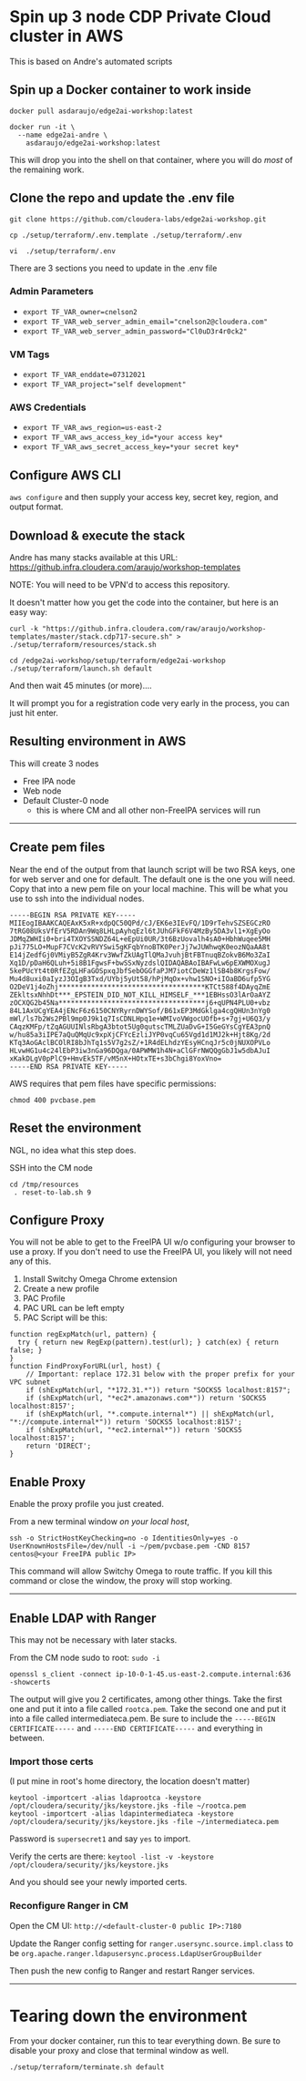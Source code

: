 # Spin up 3 node CDP Private Cloud cluster in AWS
This is based on Andre's automated scripts

## Spin up a Docker container to work inside

```
docker pull asdaraujo/edge2ai-workshop:latest

docker run -it \
  --name edge2ai-andre \
    asdaraujo/edge2ai-workshop:latest 
```

This will drop you into the shell on that container, where you will do _most_ of the remaining work.

## Clone the repo and update the .env file
`git clone https://github.com/cloudera-labs/edge2ai-workshop.git`

`cp ./setup/terraform/.env.template ./setup/terraform/.env`

`vi  ./setup/terraform/.env`

There are 3 sections you need to update in the .env file
### Admin Parameters
* `export TF_VAR_owner=cnelson2`
* `export TF_VAR_web_server_admin_email="cnelson2@cloudera.com"`
* `export TF_VAR_web_server_admin_password="Cl0uD3r4r0ck2"`

### VM Tags
* `export TF_VAR_enddate=07312021`
* `export TF_VAR_project="self development"`

### AWS Credentials
* `export TF_VAR_aws_region=us-east-2`
* `export TF_VAR_aws_access_key_id=*your access key*`
* `export TF_VAR_aws_secret_access_key=*your secret key*`

## Configure AWS CLI
`aws configure`
and then supply your access key, secret key, region, and output format.

## Download & execute the stack
Andre has many stacks available at this URL:  https://github.infra.cloudera.com/araujo/workshop-templates

NOTE:  You will need to be VPN'd to access this repository.

It doesn't matter how you get the code into the container, but here is an easy way:

`curl -k "https://github.infra.cloudera.com/raw/araujo/workshop-templates/master/stack.cdp717-secure.sh" > ./setup/terraform/resources/stack.sh`

```
cd /edge2ai-workshop/setup/terraform/edge2ai-workshop
./setup/terraform/launch.sh default
```

And then wait 45 minutes (or more)....

It will prompt you for a registration code very early in the process, you can just hit enter.


## Resulting environment in AWS

This will create 3 nodes
* Free IPA node
* Web node
* Default Cluster-0 node
  * this is where CM and all other non-FreeIPA services will run

---

## Create pem files

Near the end of the output from that launch script will be two RSA keys, one for web server and one for default.   The default one is the one you will need.  Copy that into a new pem file on your local machine.   This will be what you use to ssh into the individual nodes.

```
-----BEGIN RSA PRIVATE KEY-----
MIIEogIBAAKCAQEAxK5xR+xdpQC50QPd/cJ/EK6e3IEvFQ/1D9rTehvSZSEGCzRO
7tRG08UksVfErV5RDAn9Wq8LHLpAyhqEzl6tJUhGFkF6V4MzBy5DA3vl1+XgEyOo
JDMqZWHIi0+bri4TXOYSSNDZ64L+eEpUi0UR/3t6BzUovalh4sA0+HbhWuqee5MH
pJi775LO+MupF7CVcK2vRVYSwi5gKFqbYnoBTK0PerJj7wJUWhwqK0eozNQaAA8t
E14jZedfGj0VMiyB5ZgR4Krv3WwfZkUAgTlQMaJvuhjBtFBTnuqBZokvB6Mo3ZaI
Xq1D/pDaH6QLuh+5i8B1FgwsF+bwSSxNyzdslQIDAQABAoIBAFwLw6pEXWMOXugJ
5kePUcYt4t0RfEZgLHFaGOSpxqJbfSebOGGfaPJM7iotCDeWz1lSB4b8KrgsFow/
Mu4d8uxi0aIyzJ3OIgB3Txd/UYbj5yUt58/hPjMqOx+vhw1SNO+iIOaBD6ufp5YG
O2DeV1j4oZhj************************************KTCt588f4DAyqZmE
ZEkltsxNhhDt***_EPSTEIN_DID_NOT_KILL_HIMSELF_***1EBHssO3lArOaAYZ
zOCXQG2b45Na************************************j6+qUPN4PLU0+vbz
84L1AxUCgYEA4jENcF6z6150CNYRyrnDWYSof/B61xEP3MdGklga4cgQHUn3nYg0
mWl/ls7b2Ws2PBl9mp0J9k1q7IsCDNLHpq1e+WMIvoVWgocUOfb+s+7gj+U6Q3/y
CAqzKMFp/tZqAGUUINlsRbgA3btot5Ug0qutscTMLZUaDvG+I5GeGYsCgYEA3pnQ
w/hu85a3iIPE7aQuQMqUc9xpXjCFYcEzliJYP0vqCu65Vgd1d1MJ2k+Hjt8Kg/2d
KTq3AoGAclBCOlRI8bJhTq1s5V7g2sZ/+1R4dELhdzYEsyHCnqJr5c0jNUXOPVLo
HLvwHG1u4c24lEbP3iw3nGa96DQga/0APWMW1h4N+aClGFrNWQQgGbJ1w5dbAJuI
xKakDLgV0pPlC9+HmvEk5TF/vM5nX+HOtxTE+s3bChgi8YoxVno=
-----END RSA PRIVATE KEY-----
```

AWS requires that pem files have specific permissions:

`chmod 400 pvcbase.pem`


## Reset the environment
NGL, no idea what this step does.

SSH into the CM node
```
cd /tmp/resources
 . reset-to-lab.sh 9
```

## Configure Proxy 
You will not be able to get to the FreeIPA UI w/o configuring your browser to use a proxy.   If you don't need to use the FreeIPA UI, you likely will not need any of this.

1.  Install Switchy Omega Chrome extension
2.  Create a new profile 
3.  PAC Profile
4.  PAC URL can be left empty
5.  PAC Script will be this:
```
function regExpMatch(url, pattern) {    
  try { return new RegExp(pattern).test(url); } catch(ex) { return false; }    
}
function FindProxyForURL(url, host) {
    // Important: replace 172.31 below with the proper prefix for your VPC subnet
    if (shExpMatch(url, "*172.31.*")) return "SOCKS5 localhost:8157";
    if (shExpMatch(url, "*ec2*.amazonaws.com*")) return 'SOCKS5 localhost:8157';
    if (shExpMatch(url, "*.compute.internal*") || shExpMatch(url, "*://compute.internal*")) return 'SOCKS5 localhost:8157';
    if (shExpMatch(url, "*ec2.internal*")) return 'SOCKS5 localhost:8157';
    return 'DIRECT';
}
```

## Enable Proxy

Enable the proxy profile you just created.

From a new terminal window _on your local host_, 

`ssh -o StrictHostKeyChecking=no -o IdentitiesOnly=yes -o UserKnownHostsFile=/dev/null -i ~/pem/pvcbase.pem -CND 8157 centos@<your FreeIPA public IP>`

This command will allow Switchy Omega to route traffic.  If you kill this command or close the window, the proxy will stop working.



---

## Enable LDAP with Ranger
This may not be necessary with later stacks.

From the CM node sudo to root:  `sudo -i`

`openssl s_client -connect ip-10-0-1-45.us-east-2.compute.internal:636 -showcerts`

The output will give you 2 certificates, among other things.   Take the first one and put it into a file called `rootca.pem`.   Take the second one and put it into a file called intermediateca.pem.   Be sure to include the `-----BEGIN CERTIFICATE-----` and `-----END CERTIFICATE-----` and everything in between.

### Import those certs

(I put mine in root's home directory, the location doesn't matter)

```
keytool -importcert -alias ldaprootca -keystore /opt/cloudera/security/jks/keystore.jks -file ~/rootca.pem
keytool -importcert -alias ldapintermediateca -keystore /opt/cloudera/security/jks/keystore.jks -file ~/intermediateca.pem
```
Password is `supersecret1` and say `yes` to import.

Verify the certs are there:
`keytool -list -v -keystore /opt/cloudera/security/jks/keystore.jks`

And you should see your newly imported certs.

### Reconfigure Ranger in CM

Open the CM UI:
`http://<default-cluster-0 public IP>:7180`

Update the Ranger config setting for 
`ranger.usersync.source.impl.class` to be `org.apache.ranger.ldapusersync.process.LdapUserGroupBuilder`
  
Then push the new config to Ranger and restart Ranger services.

  
---

# Tearing down the environment
  
From your docker container, run this to tear everything down.   Be sure to disable your proxy and close that terminal window as well.

`./setup/terraform/terminate.sh default`

